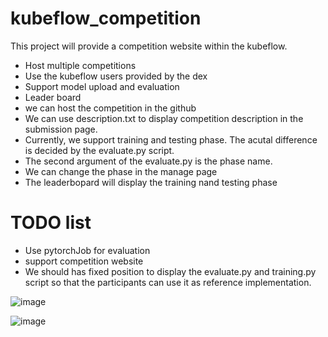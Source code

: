 # kubeflow_competition

This project will provide a competition website within the kubeflow. 
* Host multiple competitions
* Use the kubeflow users provided by the dex
* Support model upload and evaluation
* Leader board
* we can host the competition in the github
* We can use description.txt to display competition description in the submission page.
* Currently, we support training and testing phase. The acutal difference is decided by the evaluate.py script.
 * The second argument of the evaluate.py is the phase name.
 * We can change the phase in the manage page
* The leaderbopard will display the training nand testing phase
# TODO list
* Use pytorchJob for evaluation
* support competition website
* We should has fixed position to display the evaluate.py and training.py script so that the participants can use it as reference implementation.


![image](https://github.com/wycc/kubeflow_competition/assets/457473/aaa26e6a-4e3f-4821-9d84-c84aefb61f97)

![image](https://github.com/wycc/kubeflow_competition/assets/457473/d89ec7f1-4037-418d-aa13-7bf180c4e2e8)


